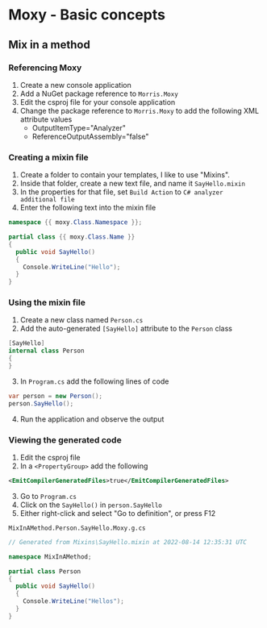 # Moxy - Basic concepts

## Mix in a method

### Referencing Moxy
1. Create a new console application
2. Add a NuGet package reference to `Morris.Moxy`
3. Edit the csproj file for your console application
4. Change the package reference to `Morris.Moxy` to add the following XML attribute values
    - OutputItemType="Analyzer"
    - ReferenceOutputAssembly="false"

### Creating a mixin file
1. Create a folder to contain your templates, I like to use "Mixins".
2. Inside that folder, create a new text file, and name it `SayHello.mixin`
3. In the properties for that file, set `Build Action` to `C# analyzer additional file`
4. Enter the following text into the mixin file

```c#
namespace {{ moxy.Class.Namespace }};

partial class {{ moxy.Class.Name }}
{
  public void SayHello()
  {
    Console.WriteLine("Hello");
  }
}
```

### Using the mixin file
1. Create a new class named `Person.cs`
2. Add the auto-generated `[SayHello]` attribute to the `Person` class

```c#
[SayHello]
internal class Person
{
}
```

3. In `Program.cs` add the following lines of code

```c#
var person = new Person();
person.SayHello();
```

4. Run the application and observe the output

### Viewing the generated code
1. Edit the csproj file
2. In a `<PropertyGroup>` add the following

```xml
<EmitCompilerGeneratedFiles>true</EmitCompilerGeneratedFiles>
```

3. Go to `Program.cs`
4. Click on the `SayHello()` in `person.SayHello`
5. Either right-click and select "Go to definition", or press F12

`MixInAMethod.Person.SayHello.Moxy.g.cs`
```c#
// Generated from Mixins\SayHello.mixin at 2022-08-14 12:35:31 UTC

namespace MixInAMethod;

partial class Person
{
  public void SayHello()
  {
    Console.WriteLine("Hellos");
  }
}
```
